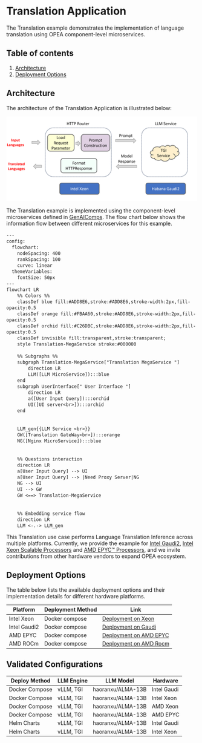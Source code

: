 # Translation Application

The Translation example demonstrates the implementation of language translation using OPEA component-level microservices.

## Table of contents

1. [Architecture](#architecture)
2. [Deployment Options](#deployment-options)

## Architecture

The architecture of the Translation Application is illustrated below:

![architecture](./assets/img/translation_architecture.png)

The Translation example is implemented using the component-level microservices defined in [GenAIComps](https://github.com/opea-project/GenAIComps). The flow chart below shows the information flow between different microservices for this example.

```mermaid
---
config:
  flowchart:
    nodeSpacing: 400
    rankSpacing: 100
    curve: linear
  themeVariables:
    fontSize: 50px
---
flowchart LR
    %% Colors %%
    classDef blue fill:#ADD8E6,stroke:#ADD8E6,stroke-width:2px,fill-opacity:0.5
    classDef orange fill:#FBAA60,stroke:#ADD8E6,stroke-width:2px,fill-opacity:0.5
    classDef orchid fill:#C26DBC,stroke:#ADD8E6,stroke-width:2px,fill-opacity:0.5
    classDef invisible fill:transparent,stroke:transparent;
    style Translation-MegaService stroke:#000000

    %% Subgraphs %%
    subgraph Translation-MegaService["Translation MegaService "]
        direction LR
        LLM([LLM MicroService]):::blue
    end
    subgraph UserInterface[" User Interface "]
        direction LR
        a([User Input Query]):::orchid
        UI([UI server<br>]):::orchid
    end


    LLM_gen{{LLM Service <br>}}
    GW([Translation GateWay<br>]):::orange
    NG([Nginx MicroService]):::blue


    %% Questions interaction
    direction LR
    a[User Input Query] --> UI
    a[User Input Query] --> |Need Proxy Server|NG
    NG --> UI
    UI --> GW
    GW <==> Translation-MegaService


    %% Embedding service flow
    direction LR
    LLM <-.-> LLM_gen

```

This Translation use case performs Language Translation Inference across multiple platforms. Currently, we provide the example for [Intel Gaudi2](https://www.intel.com/content/www/us/en/products/details/processors/ai-accelerators/gaudi.html), [Intel Xeon Scalable Processors](https://www.intel.com/content/www/us/en/products/details/processors/xeon.html) and [AMD EPYC™ Processors](https://www.amd.com/en/products/processors/server/epyc.html), and we invite contributions from other hardware vendors to expand OPEA ecosystem.

## Deployment Options

The table below lists the available deployment options and their implementation details for different hardware platforms.

| Platform     | Deployment Method | Link                                                              |
| ------------ | ----------------- | ----------------------------------------------------------------- |
| Intel Xeon   | Docker compose    | [Deployment on Xeon](./docker_compose/intel/cpu/xeon/README.md)   |
| Intel Gaudi2 | Docker compose    | [Deployment on Gaudi](./docker_compose/intel/hpu/gaudi/README.md) |
| AMD EPYC     | Docker compose    | [Deployment on AMD EPYC](./docker_compose/amd/cpu/epyc/README.md) |
| AMD ROCm     | Docker compose    | [Deployment on AMD Rocm](./docker_compose/amd/gpu/rocm/README.md) |

## Validated Configurations

| **Deploy Method** | **LLM Engine** | **LLM Model**     | **Hardware** |
| ----------------- | -------------- | ----------------- | ------------ |
| Docker Compose    | vLLM, TGI      | haoranxu/ALMA-13B | Intel Gaudi  |
| Docker Compose    | vLLM, TGI      | haoranxu/ALMA-13B | Intel Xeon   |
| Docker Compose    | vLLM, TGI      | haoranxu/ALMA-13B | AMD Xeon     |
| Docker Compose    | vLLM, TGI      | haoranxu/ALMA-13B | AMD EPYC     |
| Helm Charts       | vLLM, TGI      | haoranxu/ALMA-13B | Intel Gaudi  |
| Helm Charts       | vLLM, TGI      | haoranxu/ALMA-13B | Intel Xeon   |
